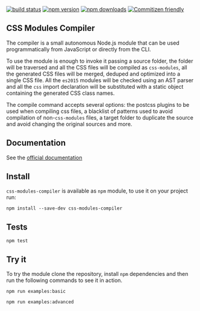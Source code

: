[![build status](https://img.shields.io/travis/cef62/css-modules-compiler/master.svg?style=flat-square)](https://travis-ci.org/cef62/css-modules-compiler) [![npm version](https://img.shields.io/npm/v/css-modules-compiler.svg?style=flat-square)](https://www.npmjs.com/package/css-modules-compiler) [![npm downloads](https://img.shields.io/npm/dm/css-modules-compiler.svg?style=flat-square)](https://www.npmjs.com/package/css-modules-compiler) [![Commitizen friendly](https://img.shields.io/badge/commitizen-friendly-brightgreen.svg)](http://commitizen.github.io/cz-cli/)

## CSS Modules Compiler

The compiler is a small autonomous Node.js module that can be used programmatically from JavaScript or directly from the CLI.

To use the module is enough to invoke it passing a source folder, the folder will be traversed and all the CSS files will be compiled as `css-modules`, all the generated CSS files will be merged, deduped and optimized into a single CSS file. All the `es2015` modules will be checked using an AST parser and all the `css` import declaration will be substituted with a static object containing the generated CSS class names.

The compile command accepts several options: the postcss plugins to be used when compiling css files, a blacklist of patterns used to avoid compilation of non-`css-modules` files, a target folder to duplicate the source and avoid changing the original sources and more.

## Documentation

See the [official documentation](https://cef62.github.io/css-modules-compiler)

## Install

`css-modules-compiler` is available as `npm` module, to use it on your project run:

```shell
npm install --save-dev css-modules-compiler
```

## Tests

```
npm test
```

## Try it

To try the module clone the repository, install `npm` dependencies and then run the following commands to see it in action.

```
npm run examples:basic
```

```
npm run examples:advanced
```
